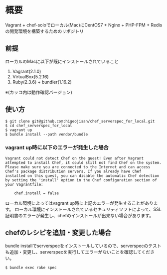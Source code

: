 # 概要
Vagrant + chef-soloでローカル(Mac)にCentOS7 + Nginx + PHP-FPM + Redisの開発環境を構築するためのリポジトリ

## 前提
ローカルのMacに以下が既にインストールされていること
1. Vagrant(2.1.0)
2. VirtualBox(5.2.16)
3. Ruby(2.3.6) + bundler(1.16.2)

※(カッコ内は動作確認バージョン)

## 使い方
```
$ git clone git@github.com:higeojisan/chef_serverspec_for_local.git
$ cd chef_serverspec_for_local
$ vagrant up
$ bundle install --path vendor/bundle
```

### vagrant up時に以下のエラーが発生した場合
```
Vagrant could not detect Chef on the guest! Even after Vagrant
attempted to install Chef, it could still not find Chef on the system.
Please make sure you are connected to the Internet and can access
Chef's package distribution servers. If you already have Chef
installed on this guest, you can disable the automatic Chef detection
by setting the 'install' option in the Chef configuration section of
your Vagrantfile:

    chef.install = false
```
ローカル環境によってはvagrant up時に上記のエラーが発生することがあります。
ローカル環境にインストールされているセキュリティソフトによって、SSL証明書のエラーが発生し、chefのインストールが出来ない場合があります。

## chefのレシピを追加・変更した場合
bundle installでserverspecをインストールしているので、serverspecのテストも追加・変更し、serverspecを実行してエラーがないことを確認してください。
```
$ bundle exec rake spec
```
